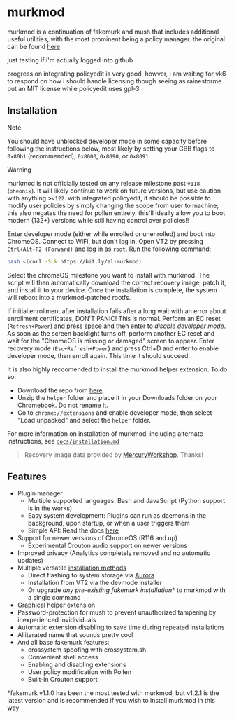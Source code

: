 # murkmod
murkmod is a continuation of fakemurk and mush that includes additional useful utilities, with the most prominent being a policy manager.
the original can be found [here](https://github.com/rainestorme/murkmod)

just testing if i'm actually logged into github

progress on integrating policyedit is very good, howver, i am waiting for vk6 to respond on how i should handle licensing though seeing as rainestorme put an MIT license while policyedit uses gpl-3
## Installation

> [!NOTE]
> You should have unblocked developer mode in some capacity before following the instructions below, most likely by setting your GBB flags to `0x80b1` (recommended), `0x8000`, `0x8090`, or `0x8091`.

> [!WARNING]
> murkmod is not officially tested on any release milestone past `v118` (`pheonix`). It will likely continue to work on future versions, but use caution with anything >`v122`.
> with integrated policyedit, it should be possible to modify user policies by simply changing the scope from user to machine; this also negates the need for pollen entirely. this'll ideally allow you to boot modern (132+) versions while still having control over policies!!

Enter developer mode (either while enrolled or unenrolled) and boot into ChromeOS. Connect to WiFi, but don't log in. Open VT2 by pressing `Ctrl+Alt+F2 (Forward)` and log in as `root`. Run the following command:

```sh
bash <(curl -SLk https://bit.ly/al-murkmod)
```

Select the chromeOS milestone you want to install with murkmod. The script will then automatically download the correct recovery image, patch it, and install it to your device. Once the installation is complete, the system will reboot into a murkmod-patched rootfs.

If initial enrollment after installation fails after a long wait with an error about enrollment certificates, DON'T PANIC! This is normal. Perform an EC reset (`Refresh+Power`) and press space and then enter to *disable developer mode*. As soon as the screen backlight turns off, perform another EC reset and wait for the "ChromeOS is missing or damaged" screen to appear. Enter recovery mode (`Esc+Refresh+Power`) and press Ctrl+D and enter to enable developer mode, then enroll again. This time it should succeed.

It is also highly reccomended to install the murkmod helper extension. To do so:

- Download the repo from [here](https://codeload.github.com/AerialiteLabs/murkmodTempFix/zip/refs/heads/main).
- Unzip the `helper` folder and place it in your Downloads folder on your Chromebook. Do not rename it.
- Go to `chrome://extensions` and enable developer mode, then select "Load unpacked" and select the `helper` folder.

For more information on installation of murkmod, including alternate instructions, see [`docs/installation.md`](docs/installation.md)

> Recovery image data provided by [MercuryWorkshop](https://github.com/MercuryWorkshop/chromeos-releases-data?tab=CC-BY-4.0-1-ov-file). Thanks!

## Features

- Plugin manager
   - Multiple supported languages: Bash and JavaScript (Python support is in the works)
   - Easy system development: Plugins can run as daemons in the background, upon startup, or when a user triggers them
   - Simple API: Read the docs [here](https://github.com/AerialiteLabs/murkmodTempFix/blob/main/docs/plugin_dev.md)
- Support for newer versions of ChromeOS (R116 and up)
   - Experimental Crouton audio support on newer versions
- Improved privacy (Analytics completely removed and no automatic updates)
- Multiple versatile [installation methods](https://github.com/AerialiteLabs/murkmodTempFix/blob/main/docs/installation.md)
   - Direct flashing to system storage via [Aurora](https://github.com/AerialiteLabs/Aurora)
   - Installation from VT2 via the devmode installer
   - Or upgrade *any pre-existing fakemurk installation*\* to murkmod with a single command
- Graphical helper extension
- Password-protection for mush to prevent unauthorized tampering by inexperienced invidividuals
- Automatic extension disabling to save time during repeated installations
- Alliterated name that sounds pretty cool
- And all base fakemurk features:
   - crossystem spoofing with crossystem.sh
   - Convenient shell access
   - Enabling and disabling extensions
   - User policy modification with Pollen
   - Built-in Crouton support

\*fakemurk v1.1.0 has been the most tested with murkmod, but v1.2.1 is the latest version and is recommended if you wish to install murkmod in this way
